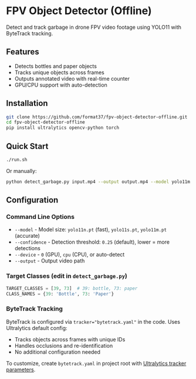 # FPV Object Detector (Offline)

Detect and track garbage in drone FPV video footage using YOLO11 with ByteTrack tracking.

## Features
- Detects bottles and paper objects
- Tracks unique objects across frames
- Outputs annotated video with real-time counter
- GPU/CPU support with auto-detection

## Installation

```bash
git clone https://github.com/format37/fpv-object-detector-offline.git
cd fpv-object-detector-offline
pip install ultralytics opencv-python torch
```

## Quick Start

```bash
./run.sh
```

Or manually:
```bash
python detect_garbage.py input.mp4 --output output.mp4 --model yolo11m.pt --confidence 0.25 -d 0
```

## Configuration

### Command Line Options
- `--model` - Model size: `yolo11n.pt` (fast), `yolo11s.pt`, `yolo11m.pt` (accurate)
- `--confidence` - Detection threshold: `0.25` (default), lower = more detections
- `--device` - `0` (GPU), `cpu` (CPU), or auto-detect
- `--output` - Output video path

### Target Classes (edit in `detect_garbage.py`)
```python
TARGET_CLASSES = [39, 73]  # 39: bottle, 73: paper
CLASS_NAMES = {39: 'Bottle', 73: 'Paper'}
```

### ByteTrack Tracking
ByteTrack is configured via `tracker="bytetrack.yaml"` in the code. Uses Ultralytics default config:
- Tracks objects across frames with unique IDs
- Handles occlusions and re-identification
- No additional configuration needed

To customize, create `bytetrack.yaml` in project root with [Ultralytics tracker parameters](https://docs.ultralytics.com/modes/track/).
